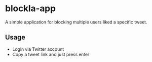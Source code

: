 # blockla-app

A simple application for blocking multiple users liked a specific tweet.

## Usage

- Login via Twitter account
- Copy a tweet link and just press enter


